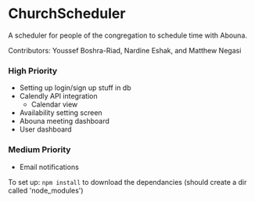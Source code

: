 # ChurchScheduler
A scheduler for people of the congregation to schedule time with Abouna.

Contributors: Youssef Boshra-Riad, Nardine Eshak, and Matthew Negasi 

### High Priority
* Setting up login/sign up stuff in db
* Calendly API integration
	* Calendar view
* Availability setting screen
* Abouna meeting dashboard
* User dashboard
### Medium Priority
* Email notifications

To set up: `npm install` to download the dependancies (should create a dir called 'node_modules')
